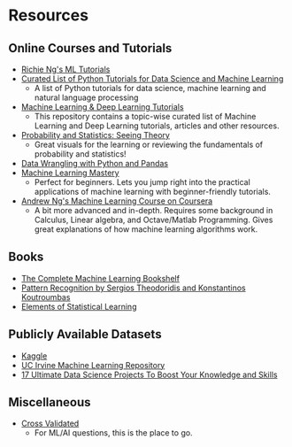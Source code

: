 # Resources

## Online Courses and Tutorials
* [Richie Ng's ML Tutorials](http://www.ritchieng.com/machine-learning-resources/)
* [Curated List of Python Tutorials for Data Science and Machine Learning](https://ujjwalkarn.me/2016/05/30/a-curated-list-of-python-tutorials-for-data-science-nlp-and-machine-learning/)
	* A list of Python tutorials for data science, machine learning and natural language processing
* [Machine Learning & Deep Learning Tutorials](https://github.com/ujjwalkarn/Machine-Learning-Tutorials)
	* This repository contains a topic-wise curated list of Machine Learning and Deep Learning tutorials, articles and other resources. 
* [Probability and Statistics: Seeing Theory](http://students.brown.edu/seeing-theory/)
	* Great visuals for the learning or reviewing the fundamentals of probability and statistics!
* [Data Wrangling with Python and Pandas](http://www.cs.tufts.edu/comp/150VAN/demos/DataWrangling.pdf)
* [Machine Learning Mastery](http://machinelearningmastery.com/start-here/#getstarted) 
	* Perfect for beginners. Lets you jump right into the practical applications of machine learning with beginner-friendly tutorials. 
* [Andrew Ng's Machine Learning Course on Coursera](https://www.coursera.org/learn/machine-learning/)
	* A bit more advanced and in-depth. Requires some background in Calculus, Linear algebra, and Octave/Matlab Programming. Gives great explanations of how machine learning algorithms work.  

## Books
* [The Complete Machine Learning Bookshelf](http://machinelearningmastery.com/machine-learning-books/)
* [Pattern Recognition by Sergios Theodoridis and Konstantinos Koutroumbas](http://www.cs.ukzn.ac.za/~sviriri/Books/Machine-Learning-Pattern-Recognition/book3.pdf)
* [Elements of Statistical Learning](https://web.stanford.edu/~hastie/Papers/ESLII.pdf)

## Publicly Available Datasets
* [Kaggle](https://www.kaggle.com/datasets)
* [UC Irvine Machine Learning Repository](http://archive.ics.uci.edu/ml/)
* [17 Ultimate Data Science Projects To Boost Your Knowledge and Skills](https://www.analyticsvidhya.com/blog/2016/10/17-ultimate-data-science-projects-to-boost-your-knowledge-and-skills/)

## Miscellaneous
* [Cross Validated](https://stats.stackexchange.com/)
	* For ML/AI questions, this is the place to go. 